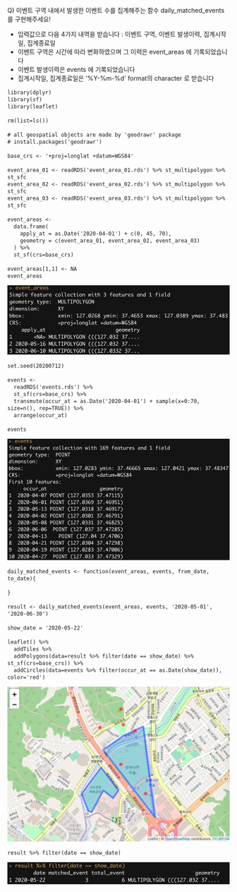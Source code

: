 Q) 이벤트 구역 내에서 발생한 이벤트 수를 집계해주는 함수 daily_matched_events 를 구현해주세요!  
- 입력값으로 다음 4가지 내역을 받습니다 : 이벤트 구역, 이벤트 발생이력, 집계시작일, 집계종료일  
- 이벤트 구역은 시간에 따라 변화하였으며 그 이력은 event_areas 에 기록되었습니다  
- 이벤트 발생이력은 events 에 기록되었습니다  
- 집계시작일, 집계종료일은 '%Y-%m-%d' format의 character 로 받습니다  

```{r, message=FALSE, warning=FALSE}
library(dplyr)
library(sf)
library(leaflet)

rm(list=ls())

# all geospatial objects are made by 'geodrawr' package
# install.packages('geodrawr')

base_crs <- '+proj=longlat +datum=WGS84'

event_area_01 <- readRDS('event_area_01.rds') %>% st_multipolygon %>% st_sfc
event_area_02 <- readRDS('event_area_02.rds') %>% st_multipolygon %>% st_sfc
event_area_03 <- readRDS('event_area_03.rds') %>% st_multipolygon %>% st_sfc

event_areas <- 
  data.frame(
    apply_at = as.Date('2020-04-01') + c(0, 45, 70),
    geometry = c(event_area_01, event_area_02, event_area_03)
  ) %>%
  st_sf(crs=base_crs)

event_areas[1,1] <- NA
event_areas
```
![](event_areas_result_01.PNG)  

```{r, message=FALSE, warning=FALSE}
set.seed(20200712)

events <- 
  readRDS('events.rds') %>% 
  st_sf(crs=base_crs) %>% 
  transmute(occur_at = as.Date('2020-04-01') + sample(x=0:70, size=n(), rep=TRUE)) %>%
  arrange(occur_at)

events
```
![](event_areas_result_02.PNG)  

```
daily_matched_events <- function(event_areas, events, from_date, to_date){

}

result <- daily_matched_events(event_areas, events, '2020-05-01', '2020-06-30')

show_date = '2020-05-22'

leaflet() %>%
  addTiles %>%
  addPolygons(data=result %>% filter(date == show_date) %>% st_sf(crs=base_crs)) %>%
  addCircles(data=events %>% filter(occur_at == as.Date(show_date)), color='red')
```
![](event_areas_result_03.PNG)  

```{r}
result %>% filter(date == show_date)
```
![](event_areas_result_04.PNG)  